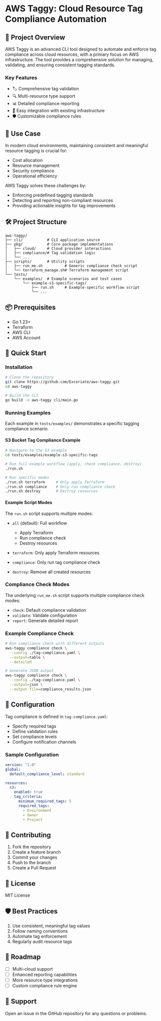 # AWS Taggy: Cloud Resource Tag Compliance Automation

## 🌟 Project Overview

AWS Taggy is an advanced CLI tool designed to automate and enforce tag compliance across cloud resources, with a primary focus on AWS infrastructure. The tool provides a comprehensive solution for managing, validating, and ensuring consistent tagging standards.

### Key Features

- 🏷️ Comprehensive tag validation
- 🔍 Multi-resource type support
- 📊 Detailed compliance reporting
- 🚀 Easy integration with existing infrastructure
- 🛡️ Customizable compliance rules

## 🎯 Use Case

In modern cloud environments, maintaining consistent and meaningful resource tagging is crucial for:

- Cost allocation
- Resource management
- Security compliance
- Operational efficiency

AWS Taggy solves these challenges by:

- Enforcing predefined tagging standards
- Detecting and reporting non-compliant resources
- Providing actionable insights for tag improvements

## 🛠️ Project Structure

```
aws-taggy/
├── cli/           # CLI application source
├── pkg/           # Core package implementations
│   ├── cloud/     # Cloud provider interactions
│   ├── compliance/# Tag validation logic
│   └── ...
├── scripts/       # Utility scripts
│   ├── run_me.sh          # Generic compliance check script
│   └── terraform_manage.sh# Terraform management script
└── tests/
    └── examples/  # Example scenarios and test cases
        └── example-s3-specific-tags/
            ├── run.sh     # Example-specific workflow script
            └── ...
```

## 📦 Prerequisites

- Go 1.23+
- Terraform
- AWS CLI
- AWS Account

## 🚀 Quick Start

### Installation

```bash
# Clone the repository
git clone https://github.com/Excoriate/aws-taggy.git
cd aws-taggy

# Build the CLI
go build -o aws-taggy cli/main.go
```

### Running Examples

Each example in `tests/examples/` demonstrates a specific tagging compliance scenario.

#### S3 Bucket Tag Compliance Example

```bash
# Navigate to the S3 example
cd tests/examples/example-s3-specific-tags

# Run full example workflow (apply, check compliance, destroy)
./run.sh

# Run specific modes
./run.sh terraform     # Only apply Terraform
./run.sh compliance    # Only run compliance check
./run.sh destroy       # Destroy resources
```

#### Example Script Modes

The `run.sh` script supports multiple modes:

- `all` (default): Full workflow

  - Apply Terraform
  - Run compliance check
  - Destroy resources

- `terraform`: Only apply Terraform resources
- `compliance`: Only run tag compliance check
- `destroy`: Remove all created resources

### Compliance Check Modes

The underlying `run_me.sh` script supports multiple compliance check modes:

- `check`: Default compliance validation
- `validate`: Validate configuration
- `report`: Generate detailed report

### Example Compliance Check

```bash
# Run compliance check with different outputs
aws-taggy compliance check \
  --config ./tag-compliance.yaml \
  --output=table \
  --detailed

# Generate JSON output
aws-taggy compliance check \
  --config ./tag-compliance.yaml \
  --output=json \
  --output-file=compliance_results.json
```

## 📝 Configuration

Tag compliance is defined in `tag-compliance.yaml`:

- Specify required tags
- Define validation rules
- Set compliance levels
- Configure notification channels

### Sample Configuration

```yaml
version: "1.0"
global:
  default_compliance_level: standard

resources:
  s3:
    enabled: true
    tag_criteria:
      minimum_required_tags: 5
      required_tags:
        - Environment
        - Owner
        - Project
```

## 🤝 Contributing

1. Fork the repository
2. Create a feature branch
3. Commit your changes
4. Push to the branch
5. Create a Pull Request

## 📄 License

MIT License

## 🛡️ Best Practices

1. Use consistent, meaningful tag values
2. Follow naming conventions
3. Automate tag enforcement
4. Regularly audit resource tags

## 🔮 Roadmap

- [ ] Multi-cloud support
- [ ] Enhanced reporting capabilities
- [ ] More resource type integrations
- [ ] Custom compliance rule engine

## 💬 Support

Open an issue in the GitHub repository for any questions or problems.
